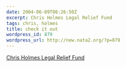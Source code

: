 ```yaml
---
date: 2004-06-09T06:26:50Z
excerpt: Chris Holmes Legal Relief Fund
tags: chris, holmes
title: check it out
wordpress_id: 879
wordpress_url: http://new.nata2.org/?p=879
---
```


<a href="http://savechrisfromprison.org">Chris Holmes Legal Relief Fund</a>
